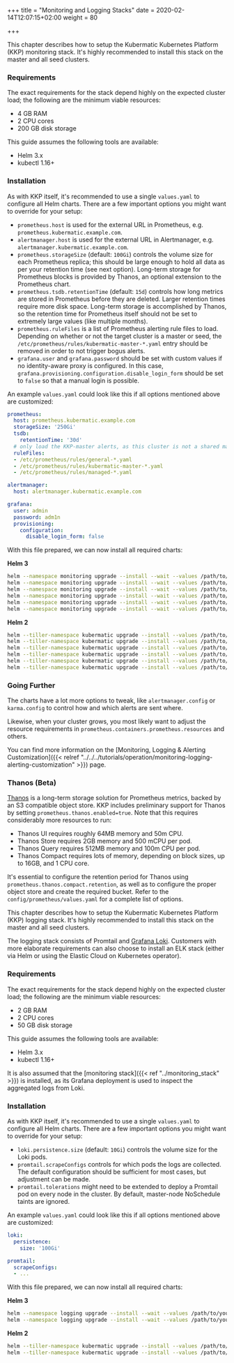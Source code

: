 +++
title = "Monitoring and Logging Stacks"
date = 2020-02-14T12:07:15+02:00
weight = 80

+++

This chapter describes how to setup the Kubermatic Kubernetes Platform (KKP) monitoring stack. It's highly recommended to install this
stack on the master and all seed clusters.

### Requirements

The exact requirements for the stack depend highly on the expected cluster load; the following are the minimum
viable resources:

* 4 GB RAM
* 2 CPU cores
* 200 GB disk storage

This guide assumes the following tools are available:

* Helm 3.x
* kubectl 1.16+

### Installation

As with KKP itself, it's recommended to use a single `values.yaml` to configure all Helm charts. There
are a few important options you might want to override for your setup:

* `prometheus.host` is used for the external URL in Prometheus, e.g. `prometheus.kubermatic.example.com`.
* `alertmanager.host` is used for the external URL in Alertmanager, e.g. `alertmanager.kubermatic.example.com`.
* `prometheus.storageSize` (default: `100Gi`) controls the volume size for each Prometheus replica; this should
  be large enough to hold all data as per your retention time (see next option). Long-term storage for Prometheus
  blocks is provided by Thanos, an optional extension to the Prometheus chart.
* `prometheus.tsdb.retentionTime` (default: `15d`) controls how long metrics are stored in Prometheus before they
  are deleted. Larger retention times require more disk space. Long-term storage is accomplished by Thanos, so the
  retention time for Prometheus itself should not be set to extremely large values (like multiple months).
* `prometheus.ruleFiles` is a list of Prometheus alerting rule files to load. Depending on whether or not the
  target cluster is a master or seed, the `/etc/prometheus/rules/kubermatic-master-*.yaml` entry should be removed
  in order to not trigger bogus alerts.
* `grafana.user` and `grafana.password` should be set with custom values if no identity-aware proxy is configured.
  In this case, `grafana.provisioning.configuration.disable_login_form` should be set to `false` so that a manual
  login is possible.

An example `values.yaml` could look like this if all options mentioned above are customized:

```yaml
prometheus:
  host: prometheus.kubermatic.example.com
  storageSize: '250Gi'
  tsdb:
    retentionTime: '30d'
  # only load the KKP-master alerts, as this cluster is not a shared master/seed
  ruleFiles:
  - /etc/prometheus/rules/general-*.yaml
  - /etc/prometheus/rules/kubermatic-master-*.yaml
  - /etc/prometheus/rules/managed-*.yaml

alertmanager:
  host: alertmanager.kubermatic.example.com

grafana:
  user: admin
  password: adm1n
  provisioning:
    configuration:
      disable_login_form: false
```

With this file prepared, we can now install all required charts:

**Helm 3**

```bash
helm --namespace monitoring upgrade --install --wait --values /path/to/your/helm-values.yaml prometheus charts/monitoring/prometheus/
helm --namespace monitoring upgrade --install --wait --values /path/to/your/helm-values.yaml alertmanager charts/monitoring/alertmanager/
helm --namespace monitoring upgrade --install --wait --values /path/to/your/helm-values.yaml node-exporter charts/monitoring/node-exporter/
helm --namespace monitoring upgrade --install --wait --values /path/to/your/helm-values.yaml kube-state-metrics charts/monitoring/kube-state-metrics/
helm --namespace monitoring upgrade --install --wait --values /path/to/your/helm-values.yaml grafana charts/monitoring/grafana/
helm --namespace monitoring upgrade --install --wait --values /path/to/your/helm-values.yaml karma charts/monitoring/karma/
```

**Helm 2**

```bash
helm --tiller-namespace kubermatic upgrade --install --values /path/to/your/helm-values.yaml --namespace monitoring prometheus charts/monitoring/prometheus/
helm --tiller-namespace kubermatic upgrade --install --values /path/to/your/helm-values.yaml --namespace monitoring alertmanager charts/monitoring/alertmanager/
helm --tiller-namespace kubermatic upgrade --install --values /path/to/your/helm-values.yaml --namespace monitoring node-exporter charts/monitoring/node-exporter/
helm --tiller-namespace kubermatic upgrade --install --values /path/to/your/helm-values.yaml --namespace monitoring kube-state-metrics charts/monitoring/kube-state-metrics/
helm --tiller-namespace kubermatic upgrade --install --values /path/to/your/helm-values.yaml --namespace monitoring grafana charts/monitoring/grafana/
helm --tiller-namespace kubermatic upgrade --install --values /path/to/your/helm-values.yaml --namespace monitoring karma charts/monitoring/karma/
```

### Going Further

The charts have a lot more options to tweak, like `alertmanager.config` or `karma.config` to control how and which
alerts are sent where.

Likewise, when your cluster grows, you most likely want to adjust the resource requirements in
`prometheus.containers.prometheus.resources` and others.

You can find more information on the [Monitoring, Logging & Alerting Customization]({{< relref "../../../tutorials/operation/monitoring-logging-alerting-customization" >}}) page.

### Thanos (Beta)

[Thanos](https://thanos.io/) is a long-term storage solution for Prometheus metrics, backed by an S3 compatible
object store. KKP includes preliminary support for Thanos by setting `prometheus.thanos.enabled=true`. Note
that this requires considerably more resources to run:

* Thanos UI requires roughly 64MB memory and 50m CPU.
* Thanos Store requires 2GB memory and 500 mCPU per pod.
* Thanos Query requires 512MB memory and 100m CPU per pod.
* Thanos Compact requires lots of memory, depending on block sizes, up to 16GB, and 1 CPU core.

It's essential to configure the retention period for Thanos using `prometheus.thanos.compact.retention`, as well as to
configure the proper object store and create the required bucket. Refer to the `config/prometheus/values.yaml` for a
complete list of options.


This chapter describes how to setup the Kubermatic Kubernetes Platform (KKP) logging stack. It's highly recommended to install this
stack on the master and all seed clusters.

The logging stack consists of Promtail and [Grafana Loki](https://grafana.com/oss/loki/). Customers with more
elaborate requirements can also choose to install an ELK stack (either via Helm or using the Elastic Cloud on
Kubernetes operator).

### Requirements

The exact requirements for the stack depend highly on the expected cluster load; the following are the minimum
viable resources:

* 2 GB RAM
* 2 CPU cores
* 50 GB disk storage

This guide assumes the following tools are available:

* Helm 3.x
* kubectl 1.16+

It is also assumed that the [monitoring stack]({{< ref "../monitoring_stack" >}}) is installed, as its
Grafana deployment is used to inspect the aggregated logs from Loki.

### Installation

As with KKP itself, it's recommended to use a single `values.yaml` to configure all Helm charts. There
are a few important options you might want to override for your setup:

* `loki.persistence.size` (default: `10Gi`) controls the volume size for the Loki pods.
* `promtail.scrapeConfigs` controls for which pods the logs are collected. The default configuration should
  be sufficient for most cases, but adjustment can be made.
* `promtail.tolerations` might need to be extended to deploy a Promtail pod on every node in the cluster.
  By default, master-node NoSchedule taints are ignored.

An example `values.yaml` could look like this if all options mentioned above are customized:

```yaml
loki:
  persistence:
    size: '100Gi'

promtail:
  scrapeConfigs:
  - ...
```

With this file prepared, we can now install all required charts:

**Helm 3**

```bash
helm --namespace logging upgrade --install --wait --values /path/to/your/helm-values.yaml promtail charts/logging/promtail/
helm --namespace logging upgrade --install --wait --values /path/to/your/helm-values.yaml loki charts/logging/loki/
```

**Helm 2**

```bash
helm --tiller-namespace kubermatic upgrade --install --values /path/to/your/helm-values.yaml --namespace logging promtail charts/logging/promtail/
helm --tiller-namespace kubermatic upgrade --install --values /path/to/your/helm-values.yaml --namespace logging loki charts/logging/loki/
```
